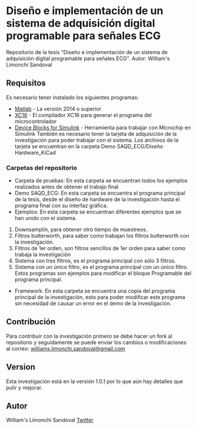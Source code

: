 # Diseño e implementación de un sistema de adquisición digital programable para señales ECG
Repositorio de la tesis "Diseño e implementación de un sistema de adquisición digital programable para señales ECG". Autor: William's Limonchi Sandoval
## Requisitos
Es necesario tener instalado los siguientes programas:
* [Matlab](https://www.mathworks.com/products/matlab.html) - La versión 2014 o superior
* [XC16](https://www.microchip.com/mplab/compilers) - El compilador XC16 para generar el programa del microcontrolador
* [Device Blocks for Simulink](https://www.microchip.com/forums/m878432.aspx) - Herramienta para trabajar con Microchip en Simulink
También es necesario tener la tarjeta de adquisición de la investigación para poder trabajar con el sistema. Los archivos de la tarjeta se encuentran en la carpeta Demo SAQD_ECG/Diseño Hardware_KiCad
### Carpetas del repositorio
* Carpeta de pruebas:
En esta carpeta se encuentran todos los ejemplos realizados antes de obtener el trabajo final
* Demo SAQD_ECG:
En esta carpeta se encuentra el programa principal de la tesis, desde el diseño de hardware de la investigación hasta el programa final con su interfaz gráfica.
* Ejemplos:
En esta carpeta se encuentran diferentes ejemplos que se han unido con el sistema. 
1) Downsamplin, para obtener otro tiempo de muestreos.
2) Filtros butterworth, para saber como trabajan los filtros butterworth con la investigación.
3) Filtros de 1er orden, son filtros sencillos de 1er orden para saber como trabaja la investigación
4) Sistema con tres filtros, es el programa principal con sólo 3 filtros.
5) Sistema con un único filtro, es el programa principal con un único filtro.
Estos programas son ejemplos para modificar el bloque Programable del programa principal. 
* Framework:
En esta carpeta se encuentra una copia del programa principal de la investigación, esto para poder modificar este programa sin necesidad de causar un error en el demo de la investigación.
## Contribución
Para contribuir con la investigación primero se debe hacer un fork al repositorio y seguidamente se puede enviar los cambios o modificaciones al correo: williams.limonchi.sandoval@gmail.com
## Version 
Esta investigación está en la versión 1.0.1 por lo que aún hay detalles que pulir y mejorar.
## Autor
William's Limonchi Sandoval [Twitter](http://twitter.com/welstheory)

